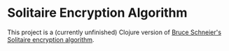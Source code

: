 # Solitaire Encryption Algorithm

This project is a (currently unfinished) Clojure version of [Bruce Schneier's Solitaire encryption algorithm](http://www.schneier.com/solitaire.html).